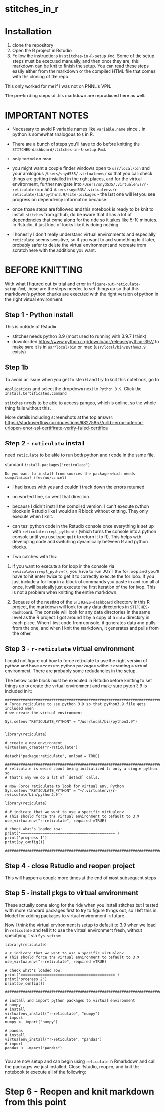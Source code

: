 # stitches_in_r
 
# Installation

1. clone the repository
2. Open the R project in Rstudio
3. Follow the instructions in `stitches-in-R-setup.Rmd`.  Some of the setup steps must be executed manually, and then once they are, this markdown can be knit to finish the setup. You can read these steps easily either from the markdown or the compiled HTML file that comes with the cloning of the repo.

This only worked for me if I was not on PNNL's VPN.

The pre-knitting steps of this markdown are reproduced here as well: 


# IMPORTANT NOTES

- Necessary to avoid R variable names like `variable.name` since `.` in python is somewhat analogous to `$` in R. 

- There are a bunch of steps you'll have to do before knitting the `STITCHES-dashboard/stitches-in-R-setup.Rmd`.


- only tested on mac

- you might want a couple finder windows open to `usr/local/bin` and your analogous `/Users/snyd535/.virtualenvs/` so that you can check things are getting installed in the right places, and for the virtual environment, further navigate into `/Users/snyd535/.virtualenvs/r-reticulate/bin` and `/Users/snyd535/.virtualenvs/r-reticulate/lib/python3.9/site-packages` - the last one will let you see progress on dependency information because:

- once those steps are followed and this notebook is ready to be knit to install `stitches` from github, do be aware that it has a lot of dependencies that come along for the ride so it takes like 5-10 minutes. In Rstudio, it just kind of looks like it is doing nothing.


- I honestly I don't really understand virtual environments and especially `reticulate` seems sensitive, so if you want to add something to it later,  probably safer to delete the virtual environment and recreate from scratch here with the additions you want.

# BEFORE KNITTING

With what I figured out by trial and error in `figure-out-reticulate-setup.Rmd`, these are the steps needed to set things up so that this markdown's python chunks are executed with the right version of python in the right virtual environment. 

## Step 1 - Python install
 This is outside of Rstudio
- stitches needs python 3.9 (most used to running with 3.9.7 I think)
- downloaded https://www.python.org/downloads/release/python-397/ to make sure it is in `usr/local/bin` on mac (`usr/local/bin/python3.9` exists)


## Step 1b
To avoid an issue when you get to step 6 and try to knit this notebook, go to 

`Applications` and select the dropdown next to `Python 3.9`. Click the `Install.Certificates.command` 

`stitches` needs to be able to access pangeo, which is online, so the whole thing fails without this.

More details including screenshots at the top answer: https://stackoverflow.com/questions/68275857/urllib-error-urlerror-urlopen-error-ssl-certificate-verify-failed-certifica

## Step 2 - `reticulate` install

need `reticulate` to be able to run both python and r code in the same file.

standard `install.packages("reticulate")` 

`Do you want to install from sources the package which needs compilation? (Yes/no/cancel)`

- I had issues with yes and couldn't track down the errors returned
- no worked fine, so went that direction

- because I didn't install the compiled version, I can't execute python blocks in Rstudio like I would an R block without knitting. They only execute when I knit. 

- can test python code in the Rstudio console once everything is set up with `reticulate::repl_python()` (which turns the console into a python console until you use type `quit` to return it to R). This helps with developing code and switching dynamically between R and python blocks. 

- Two catches with this:

1. if you want to execute a for loop in the console via `reticulate::repl_python()`, you have to run JUST the for loop and you'll have to hit enter twice to get it to correctly execute the for loop. If you just include a for loop in a block of commands you paste in and run all at once, it will basically just execute the first iteration of the for loop. This is not a problem when knitting the entire markdown.

2. Because of the nesting of the `STITCHES-dashboard` directory in this R project, the markdown will look for any data directories in `STITCHES-dashboard`. The console will look for any data directories in the same level as the R project. I got around it by a copy of a `data` directory in each place. When I test code from console, it generates data and pulls from the one, and when I knit the markdown, it generates and pulls from the other.
## Step 3 - `r-reticulate` virtual environment

I could not figure out how to force reticulate to use the right version of python and have access to python packages without creating a virtual environment. There are probably some redudancies in the setup.


The below code block must be executed in Rstudio before knitting to set things up to create the virtual environment and make sure pyton 3.9 is included in it:

```{r, eval=FALSE}
###############################################################################
# Force reticulate to use python 3.9 so that python3.9 file gets included when
# we create the virtual environment

Sys.setenv("RETICULATE_PYTHON" = "/usr/local/bin/python3.9")


library(reticulate)

# create a new environment 
virtualenv_create("r-reticulate")

detach("package:reticulate", unload = TRUE)

###############################################################################
# reticulate is weird about being initialized to only a single python so
# that's why we do a lot of `detach` calls.

# Now Force reticulate to look for virtual env. Python 
Sys.setenv("RETICULATE_PYTHON" = "~/.virtualenvs/r-reticulate/bin/python3.9")

library(reticulate)

# # indicate that we want to use a specific virtualenv
# This should force the virtual environment to default to 3.9
use_virtualenv("r-reticulate", required =TRUE)

# check what's loaded now:
print('===========================================')
print('progress 1')
print(py_config())

###############################################################################
```


## Step 4 - close Rstudio and reopen project

This will happen a couple more times at the end of most subsequent steps

## Step 5 - install pkgs to virtual environment

These actually come along for the ride when you install stitches but I tested with more standard packages first to try to figure things out, so I left this in. Model for adding packages to virtual environment in future.

Now I think the virtual environment is setup to default to 3.9 when we load in `reticulate` and tell it to use the virtual environment fresh, without specifying it via `Sys.setenv`:
```{r, eval = FALSE}
library(reticulate)

# # indicate that we want to use a specific virtualenv
# This should force the virtual environment to default to 3.9
use_virtualenv("r-reticulate", required =TRUE)

# check what's loaded now:
print('===========================================')
print('progress 2')
print(py_config())

###############################################################################

# install and import python packages to virtual environment
# numpy
# install 
virtualenv_install("r-reticulate", "numpy")
# import 
numpy <- import("numpy")

# pandas
# install 
virtualenv_install("r-reticulate", "pandas")
# import 
pandas <- import("pandas")


```

You are now setup and can begin using `reticulate` in Rmarkdown and call the packages we just installed. Close Rstudio, reopen, and knit the notebook to execute all of the following:

# Step 6 - Reopen and knit markdown from this point
